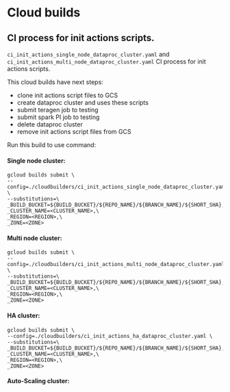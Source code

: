 # Cloud builds



## CI process for init actions scripts.
 `ci_init_actions_single_node_dataproc_cluster.yaml` and `ci_init_actions_multi_node_dataproc_cluster.yaml`
CI process for init actions scripts.

This cloud builds have next steps:
- clone init actions script files to GCS 
- create dataproc cluster and uses these scripts
- submit teragen job to testing
- submit spark PI job to testing
- delete dataproc cluster 
- remove init actions script files from GCS

Run this build to use command:

#### Single node cluster:
```
gcloud builds submit \
--config=./cloudbuilders/ci_init_actions_single_node_dataproc_cluster.yaml \
--substitutions=\
_BUILD_BUCKET=${BUILD_BUCKET}/${REPO_NAME}/${BRANCH_NAME}/${SHORT_SHA},\
_CLUSTER_NAME=<CLUSTER_NAME>,\
_REGION=<REGION>,\
_ZONE=<ZONE>
```

#### Multi node cluster:
```
gcloud builds submit \
--config=./cloudbuilders/ci_init_actions_multi_node_dataproc_cluster.yaml \
--substitutions=\
_BUILD_BUCKET=${BUILD_BUCKET}/${REPO_NAME}/${BRANCH_NAME}/${SHORT_SHA},\
_CLUSTER_NAME=<CLUSTER_NAME>,\
_REGION=<REGION>,\
_ZONE=<ZONE>
```

#### HA cluster:
```
gcloud builds submit \
--config=./cloudbuilders/ci_init_actions_ha_dataproc_cluster.yaml \
--substitutions=\
_BUILD_BUCKET=${BUILD_BUCKET}/${REPO_NAME}/${BRANCH_NAME}/${SHORT_SHA},\
_CLUSTER_NAME=<CLUSTER_NAME>,\
_REGION=<REGION>,\
_ZONE=<ZONE>
```

#### Auto-Scaling cluster:

